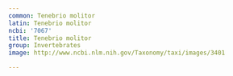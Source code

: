 ```yaml
---
common: Tenebrio molitor
latin: Tenebrio molitor
ncbi: '7067'
title: Tenebrio molitor
group: Invertebrates
image: http://www.ncbi.nlm.nih.gov/Taxonomy/taxi/images/3401

---
```

